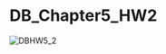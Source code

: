 # DB_Chapter5_HW2
![DBHW5_2](https://github.com/user-attachments/assets/142d1ba8-07cd-4c50-8dcf-9d2eee4a91c1)
